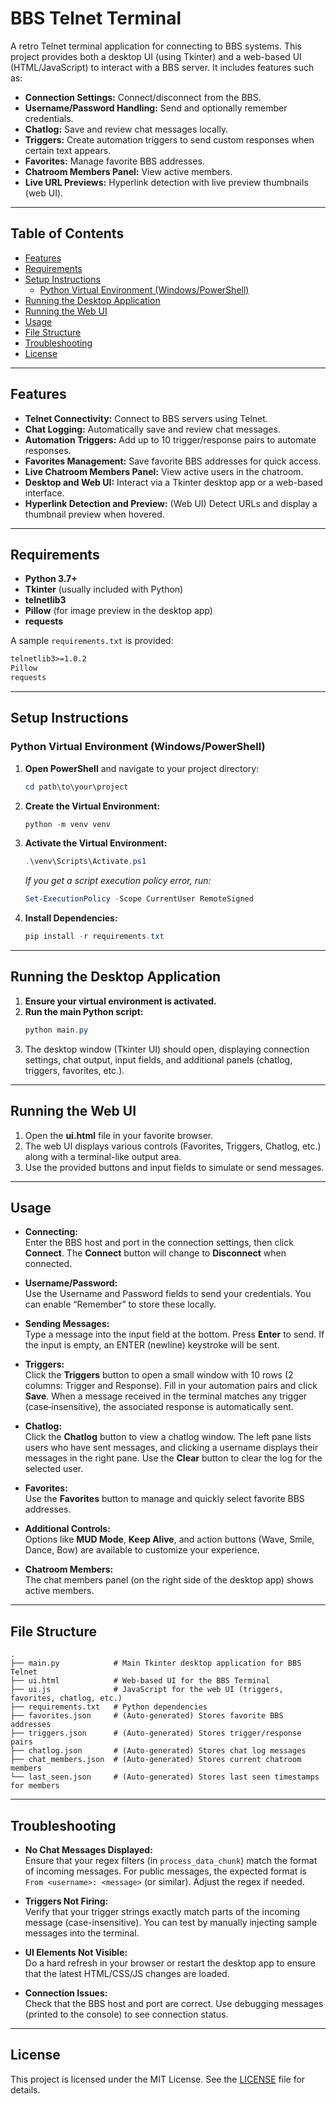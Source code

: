 # BBS Telnet Terminal

A retro Telnet terminal application for connecting to BBS systems. This project provides both a desktop UI (using Tkinter) and a web-based UI (HTML/JavaScript) to interact with a BBS server. It includes features such as:

- **Connection Settings:** Connect/disconnect from the BBS.
- **Username/Password Handling:** Send and optionally remember credentials.
- **Chatlog:** Save and review chat messages locally.
- **Triggers:** Create automation triggers to send custom responses when certain text appears.
- **Favorites:** Manage favorite BBS addresses.
- **Chatroom Members Panel:** View active members.
- **Live URL Previews:** Hyperlink detection with live preview thumbnails (web UI).

---

## Table of Contents

- [Features](#features)
- [Requirements](#requirements)
- [Setup Instructions](#setup-instructions)
  - [Python Virtual Environment (Windows/PowerShell)](#python-virtual-environment-windowspowershell)
- [Running the Desktop Application](#running-the-desktop-application)
- [Running the Web UI](#running-the-web-ui)
- [Usage](#usage)
- [File Structure](#file-structure)
- [Troubleshooting](#troubleshooting)
- [License](#license)

---

## Features

- **Telnet Connectivity:** Connect to BBS servers using Telnet.
- **Chat Logging:** Automatically save and review chat messages.
- **Automation Triggers:** Add up to 10 trigger/response pairs to automate responses.
- **Favorites Management:** Save favorite BBS addresses for quick access.
- **Live Chatroom Members Panel:** View active users in the chatroom.
- **Desktop and Web UI:** Interact via a Tkinter desktop app or a web-based interface.
- **Hyperlink Detection and Preview:** (Web UI) Detect URLs and display a thumbnail preview when hovered.

---

## Requirements

- **Python 3.7+**
- **Tkinter** (usually included with Python)
- **telnetlib3**
- **Pillow** (for image preview in the desktop app)
- **requests**

A sample `requirements.txt` is provided:
```txt
telnetlib3>=1.0.2
Pillow
requests
```

---

## Setup Instructions

### Python Virtual Environment (Windows/PowerShell)

1. **Open PowerShell** and navigate to your project directory:
   ```powershell
   cd path\to\your\project
   ```

2. **Create the Virtual Environment:**
   ```powershell
   python -m venv venv
   ```

3. **Activate the Virtual Environment:**
   ```powershell
   .\venv\Scripts\Activate.ps1
   ```
   _If you get a script execution policy error, run:_
   ```powershell
   Set-ExecutionPolicy -Scope CurrentUser RemoteSigned
   ```

4. **Install Dependencies:**
   ```powershell
   pip install -r requirements.txt
   ```

---

## Running the Desktop Application

1. **Ensure your virtual environment is activated.**
2. **Run the main Python script:**
   ```powershell
   python main.py
   ```
3. The desktop window (Tkinter UI) should open, displaying connection settings, chat output, input fields, and additional panels (chatlog, triggers, favorites, etc.).

---

## Running the Web UI

1. Open the **ui.html** file in your favorite browser.
2. The web UI displays various controls (Favorites, Triggers, Chatlog, etc.) along with a terminal-like output area.
3. Use the provided buttons and input fields to simulate or send messages.

---

## Usage

- **Connecting:**  
  Enter the BBS host and port in the connection settings, then click **Connect**. The **Connect** button will change to **Disconnect** when connected.

- **Username/Password:**  
  Use the Username and Password fields to send your credentials. You can enable “Remember” to store these locally.

- **Sending Messages:**  
  Type a message into the input field at the bottom. Press **Enter** to send. If the input is empty, an ENTER (newline) keystroke will be sent.

- **Triggers:**  
  Click the **Triggers** button to open a small window with 10 rows (2 columns: Trigger and Response). Fill in your automation pairs and click **Save**. When a message received in the terminal matches any trigger (case‑insensitive), the associated response is automatically sent.

- **Chatlog:**  
  Click the **Chatlog** button to view a chatlog window. The left pane lists users who have sent messages, and clicking a username displays their messages in the right pane. Use the **Clear** button to clear the log for the selected user.

- **Favorites:**  
  Use the **Favorites** button to manage and quickly select favorite BBS addresses.

- **Additional Controls:**  
  Options like **MUD Mode**, **Keep Alive**, and action buttons (Wave, Smile, Dance, Bow) are available to customize your experience.

- **Chatroom Members:**  
  The chat members panel (on the right side of the desktop app) shows active members.

---

## File Structure

```
.
├── main.py            # Main Tkinter desktop application for BBS Telnet
├── ui.html            # Web-based UI for the BBS Terminal
├── ui.js              # JavaScript for the web UI (triggers, favorites, chatlog, etc.)
├── requirements.txt   # Python dependencies
├── favorites.json     # (Auto-generated) Stores favorite BBS addresses
├── triggers.json      # (Auto-generated) Stores trigger/response pairs
├── chatlog.json       # (Auto-generated) Stores chat log messages
├── chat_members.json  # (Auto-generated) Stores current chatroom members
└── last_seen.json     # (Auto-generated) Stores last seen timestamps for members
```

---

## Troubleshooting

- **No Chat Messages Displayed:**  
  Ensure that your regex filters (in `process_data_chunk`) match the format of incoming messages. For public messages, the expected format is `From <username>: <message>` (or similar). Adjust the regex if needed.

- **Triggers Not Firing:**  
  Verify that your trigger strings exactly match parts of the incoming message (case-insensitive). You can test by manually injecting sample messages into the terminal.

- **UI Elements Not Visible:**  
  Do a hard refresh in your browser or restart the desktop app to ensure that the latest HTML/CSS/JS changes are loaded.

- **Connection Issues:**  
  Check that the BBS host and port are correct. Use debugging messages (printed to the console) to see connection status.

---

## License

This project is licensed under the MIT License. See the [LICENSE](LICENSE) file for details.
```
